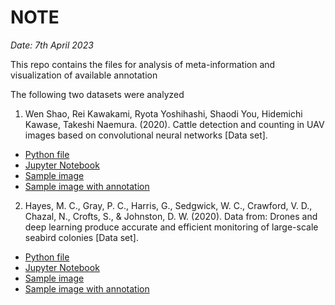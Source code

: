 # NOTE
_Date: 7th April 2023_

This repo contains the files for analysis of meta-information and visualization of available annotation 

The following two datasets were analyzed 

1. Wen Shao, Rei Kawakami, Ryota Yoshihashi, Shaodi You, Hidemichi Kawase, Takeshi Naemura. (2020). Cattle detection and counting in UAV images based on convolutional neural networks [Data set].

- [Python file](https://github.com/ebayes/aerial-drone-data/blob/main/cattle_detection_japan.py) 
- [Jupyter Notebook](https://colab.research.google.com/drive/1OnTkgMTgyLplSD99DCikHdjI6ITd3oWm?usp=sharing)
- [Sample image](https://github.com/ebayes/aerial-drone-data/blob/main/cattle_detection_japan_sample_image.JPG)
- [Sample image with annotation](https://github.com/ebayes/aerial-drone-data/blob/main/cattle_detection_japan_sample_image_annotated.png)

2. Hayes, M. C., Gray, P. C., Harris, G., Sedgwick, W. C., Crawford, V. D., Chazal, N., Crofts, S., & Johnston, D. W. (2020). Data from: Drones and deep learning produce accurate and efficient monitoring of large-scale seabird colonies [Data set].

- [Python file](https://github.com/ebayes/aerial-drone-data/blob/main/seabird_colonies_falkland.py)
- [Jupyter Notebook](https://colab.research.google.com/drive/1kNlMaozgUV4rmE0zjjAk_yad2R46kVPT?usp=sharing)
- [Sample image](https://github.com/ebayes/aerial-drone-data/blob/main/seabird_colonies_falkland_sample_image.JPG)
- [Sample image with annotation](https://github.com/ebayes/aerial-drone-data/blob/main/seabird_colonies_falkland_sample_image_annotated.png)
